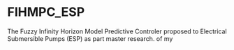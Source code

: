 # FIHMPC_ESP
The Fuzzy Infinity Horizon Model Predictive Controler proposed to Electrical Submersible Pumps (ESP) as part master research. of my 

